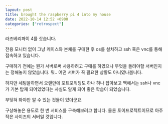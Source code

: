 ```yaml
---
layout: post
title: brought the raspberry pi 4 into my house
date: 2022-10-14 12:52 +0900
categories: ["retrospect"]
---
```


라즈베리파이 4를 삿습니다. 

전용 모니터 없이 그냥 케이스와 본체를 구매한 후 os를 설치하고 ssh 혹은 vnc를 통해 접속하고 있습니다.

구매하기 전에는 뭔가 서버로써 사용하려고 구매를 하였으나 무엇을 돌려야할 서버인지는 정해놓지 않았습니다.
뭐.. 어떤 서버가 꼭 필요한 상황도 아니였나봅니다.

하지만 세팅을하면서 오랜만에 포트포워딩도 하나 하나 잡아보고 맥에서는 ssh나 vnc가 기본 탑재 되어있었다는 사실도 알게 되어
좋은 학습이 되었습니다. 

부딪혀 봐야만 알 수 있는 것들이 있더군요.


구상해놓은 용도로 한 번 서비스를 구축해보려고 합니다. 물론 토이프로젝트이므로 
아주 작은 사이즈의 서버일 것입니다.

